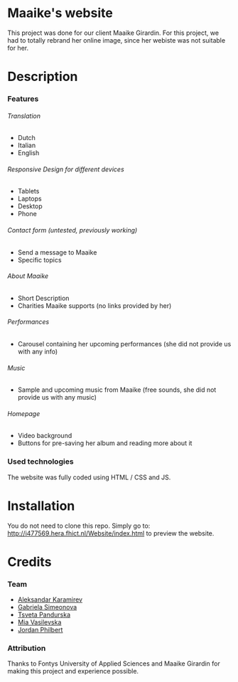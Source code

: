 # Maaike's website
This project was done for our client Maaike Girardin. For this project, we had to totally rebrand her online image, since her webiste was not suitable for her. 

# Description
### Features
###### Translation
* Dutch
* Italian
* English
###### Responsive Design for different devices
* Tablets
* Laptops
* Desktop
* Phone
###### Contact form (untested, previously working)
* Send a message to Maaike
* Specific topics
###### About Maaike
* Short Description
* Charities Maaike supports (no links provided by her)
###### Performances
* Carousel containing her upcoming performances (she did not provide us with any info)
###### Music
* Sample and upcoming music from Maaike (free sounds, she did not provide us with any music)
###### Homepage
* Video background
* Buttons for pre-saving her album and reading more about it
### Used technologies
The website was fully coded using HTML / CSS and JS. 
# Installation
You do not need to clone this repo. Simply go to: http://i477569.hera.fhict.nl/Website/index.html to preview the website.
# Credits
### Team
* <a href="https://git.fhict.nl/I477568">Aleksandar Karamirev</a>
* <a href="https://git.fhict.nl/I477569">Gabriela Simeonova</a>
* <a href="https://git.fhict.nl/I478165">Tsveta Pandurska</a>
* <a href="https://git.fhict.nl/I478026">Mia Vasilevska</a>
* <a href="https://git.fhict.nl/I481132">Jordan Philbert</a>
### Attribution
Thanks to Fontys University of Applied Sciences and Maaike Girardin for making this project and experience possible. <br>

